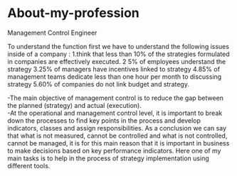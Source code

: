 # About-my-profession


Management Control Engineer 

To understand the function first  we have to understand the following issues inside of a company :
  1.think that less than 10% of the strategies formulated in companies are effectively executed.
  2 5% of employees understand the strategy
  3.25% of managers have incentives linked to strategy
  4.85% of management teams dedicate less than one hour per month to discussing strategy
  5.60% of companies do not link budget and strategy. 
  
  
-The main objective of management control is to reduce the gap between the planned (strategy) and actual (execution).  
-At the operational and management control level, it is important to break down the processes to find key points in the 
process and develop indicators, classes and assign responsibilities.
As a conclusion we can say that what is not measured, cannot be controlled and what is not controlled, cannot be managed,
it is for this main reason that it is important in business to make decisions based on key performance indicators.
    Here one of my main tasks is to help in the process of strategy implementation using different tools.

